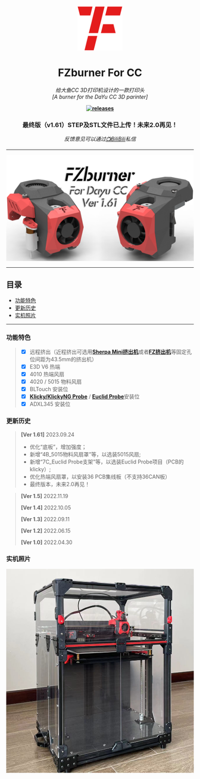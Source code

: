 <p align="center">
  <a href="https://space.bilibili.com/1898517">
    <img src="https://github.com/FZaii/FZai/blob/main/images/FZ-Logo.png" alt="Logo" width="120" height="120">
  </a>
    <br />
</p>

<h1 align="center">FZburner For CC</h1>

*<p align="center">给大鱼CC 3D打印机设计的一款打印头
  <br />
  [A burner for the DaYu CC 3D parinter]</p>*

**<p align="center">[![releases](https://img.shields.io/github/v/release/FZaii/FZburner-CC)](https://github.com/FZaii/FZburner-CC/releases)**
**<h3 align="center">最终版（v1.61）STEP及STL文件已上传！未来2.0再见！</h3>**
*<p align="center">反馈意见可以通过[📺BiliBili](https://space.bilibili.com/1898517)私信</p>*

 ---
 
![FZburner-CC](Images-效果图/FZburner-CC.png)
 
 ---

 ## 目录
 
- [功能特色](#功能特色)
- [更新历史](#更新历史)
- [实机照片](#实机照片)

 ---
  
### 功能特色
> - [x] 远程挤出（近程挤出可选用[**Sherpa Mini挤出机**](https://github.com/Annex-Engineering/Sherpa_Mini-Extruder)或者[**FZ挤出机**](https://github.com/FZaii/FZ-Extruder)等固定孔位间距为43.5mm的挤出机）
> - [x] E3D V6 热端
> - [x] 4010 热端风扇
> - [x] 4020 / 5015 物料风扇
> - [x] BLTouch 安装位
> - [x] [**Klicky/KlickyNG Probe**](https://github.com/jlas1/Klicky-Probe) / [**Euclid Probe**](https://github.com/nionio6915/Euclid_Probe)安装位
> - [x] ADXL345 安装位
 

### 更新历史

> **[Ver 1.61]** 2023.09.24
> - 优化“底板”，增加强度；
> - 新增“4B_5015物料风扇罩”等，以选装5015风扇;
> - 新增“7C_Euclid Probe支架”等，以选装Euclid Probe项目（PCB的klicky）;
> - 优化热端风扇罩，以安装36 PCB集线板（不支持36CAN板）
> - 最终版本，未来2.0再见！

> **[Ver 1.5]** 2022.11.19
> 
> **[Ver 1.4]** 2022.10.05
> 
> **[Ver 1.3]** 2022.09.11
> 
> **[Ver 1.2]** 2022.06.15
> 
> **[Ver 1.0]** 2022.04.30


### 实机照片

![CC_FZai](Images-效果图/Dayu-CC_FZai.jpg)
